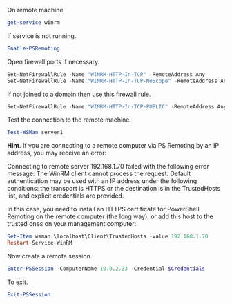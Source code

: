 On remote machine.
```Powershell
get-service winrm
```

If service is not running.
```PowerShell
Enable-PSRemoting
```

Open firewall ports if necessary.
```PowerShell
Set-NetFirewallRule -Name "WINRM-HTTP-In-TCP" -RemoteAddress Any
Set-NetFirewallRule -Name "WINRM-HTTP-In-TCP-NoScope" -RemoteAddress Any
```

If not joined to a domain then use this firewall rule.
```PowerShell
Set-NetFirewallRule -Name "WINRM-HTTP-In-TCP-PUBLIC" -RemoteAddress Any
```

Test the connection to the remote machine.
```PowerShell
Test-WSMan server1
```

**Hint**. If you are connecting to a remote computer via PS Remoting by an IP address, you may receive an error:

Connecting to remote server 192.168.1.70 failed with the following error message: The WinRM client cannot process the request. Default authentication may be used with an IP address under the following conditions: the transport is HTTPS or the destination is in the TrustedHosts list, and explicit credentials are provided.

In this case, you need to install an HTTPS certificate for PowerShell Remoting on the remote computer (the long way), or add this host to the trusted ones on your management computer:

```PowerShell
Set-Item wsman:\localhost\Client\TrustedHosts -value 192.168.1.70
Restart-Service WinRM
```

Now create a remote session.

```PowerShell
Enter-PSSession -ComputerName 10.0.2.33 -Credential $Credentials
```

To exit.

```PowerShell
Exit-PSSession
```


